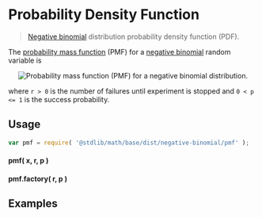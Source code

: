 Probability Density Function
===
> [Negative binomial][negative-binomial] distribution probability density function (PDF).

<!-- <intro> -->

The [probability mass function](https://en.wikipedia.org/wiki/Probability_mass_function) (PMF) for a [negative binomial][negative-binomial] random variable is

<!-- <equation class="equation" label="eq:" align="center" raw="" alt=""> -->
<div class="equation" align="center" data-raw-text="f(x; r, p) = P(X = x; r,p) = \binom{k+r-1}{x} p^x(1-p)^r \quad\text{for }x = 0, 1, 2, \dotsc" data-equation="eq:pmf_function">
	<img src="https://cdn.rawgit.com/distributions-io/negative-binomial-pmf/16d1d85d5430e332e6e0ef13263f0a98e56e337a/docs/img/eqn.svg" alt="Probability mass function (PMF) for a negative binomial distribution.">
	<br>
</div>

where `r > 0` is the number of failures until experiment is stopped and `0 < p <= 1` is the success probability.

<!-- </intro> -->

<!-- <usage> -->

## Usage
``` javascript
var pmf = require( '@stdlib/math/base/dist/negative-binomial/pmf' );
```

#### pmf( x, r, p )
#### pmf.factory( r, p )
<!-- </usage> -->

<!-- <examples> -->
## Examples

``` javascript
```
<!-- </examples> -->


<!-- <links> -->

[negative-binomial]: https://en.wikipedia.org/wiki/Negative_binomial_distribution

<!-- </links> -->